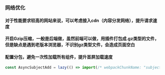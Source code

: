 ### 网络优化
#### 对于性能要求较高的网站来说，可以考虑接入cdn（内容分发网络），提升请求速度
#### 开启Gzip压缩，一般是后端做，虽然前端可以做，用插件打包成.gz类型的文件，但是缺点是遇到老版本浏览器，不识别gz类型文件，会造成页面空白
#### 配置分包，避免一次性加载所有组件，提升首屏加载速度
```js
const AsyncSubjectAdd = lazy(() => import(/* webpackChunkName: "subject_add" */'./pages/subject_add'))
```